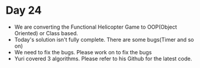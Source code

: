 # Day 24

* We are converting the Functional Helicopter Game to OOP(Object Oriented) or Class based.
* Today's solution isn't fully complete. There are some bugs(Timer and so on)
* We need to fix the bugs. Please work on to fix the bugs
* Yuri covered 3 algorithms. Please refer to his Github for the latest code.



